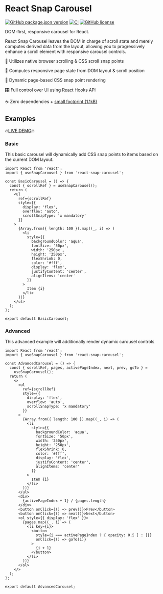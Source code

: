 # React Snap Carousel

[![GitHub package.json version](https://img.shields.io/github/package-json/v/richardscarrott/react-snap-carousel.svg)](https://www.npmjs.com/package/react-snap-carousel)
[![CI](https://github.com/richardscarrott/react-snap-carousel/actions/workflows/node.js.yml/badge.svg)](https://github.com/richardscarrott/react-snap-carousel/actions/workflows/node.js.yml)
[![GitHub license](https://img.shields.io/github/license/richardscarrott/react-snap-carousel.svg)](https://github.com/richardscarrott/react-snap-carousel/blob/main/LICENSE)

DOM-first, responsive carousel for React.

React Snap Carousel leaves the DOM in charge of scroll state and merely computes derived data from the layout, allowing you to progressively enhance a scroll element with responsive carousel controls.

🧈 Utilizes native browser scrolling & CSS scroll snap points

📏 Computes responsive page state from DOM layout & scroll position

📲 Dynamic page-based CSS snap point rendering

🎛 Full control over UI using React Hooks API

☕️ Zero dependencies + [small footprint (1.1kB)](https://bundlephobia.com/package/react-snap-carousel@0.0.1)

## Examples

🔥[LIVE DEMO](https://richardscarrott.github.io/react-snap-carousel/)🔥

### Basic

This basic carousel will dynamically add CSS snap points to items based on the current DOM layout.

```tsx
import React from 'react';
import { useSnapCarousel } from 'react-snap-carousel';

const BasicCarousel = () => {
  const { scrollRef } = useSnapCarousel();
  return (
    <ul
      ref={scrollRef}
      style={{
        display: 'flex',
        overflow: 'auto',
        scrollSnapType: 'x mandatory'
      }}
    >
      {Array.from({ length: 100 }).map((_, i) => (
        <li
          style={{
            backgroundColor: 'aqua',
            fontSize: '50px',
            width: '250px',
            height: '250px',
            flexShrink: 0,
            color: '#fff',
            display: 'flex',
            justifyContent: 'center',
            alignItems: 'center'
          }}
        >
          Item {i}
        </li>
      ))}
    </ul>
  );
};

export default BasicCarousel;
```

### Advanced

This advanced example will additionally render dynamic carousel controls.

```tsx
import React from 'react';
import { useSnapCarousel } from 'react-snap-carousel';

const AdvancedCarousel = () => {
  const { scrollRef, pages, activePageIndex, next, prev, goTo } =
    useSnapCarousel();
  return (
    <>
      <ul
        ref={scrollRef}
        style={{
          display: 'flex',
          overflow: 'auto',
          scrollSnapType: 'x mandatory'
        }}
      >
        {Array.from({ length: 100 }).map((_, i) => (
          <li
            style={{
              backgroundColor: 'aqua',
              fontSize: '50px',
              width: '250px',
              height: '250px',
              flexShrink: 0,
              color: '#fff',
              display: 'flex',
              justifyContent: 'center',
              alignItems: 'center'
            }}
          >
            Item {i}
          </li>
        ))}
      </ul>
      <div>
        {activePageIndex + 1} / {pages.length}
      </div>
      <button onClick={() => prev()}>Prev</button>
      <button onClick={() => next()}>Next</button>
      <ol style={{ display: 'flex' }}>
        {pages.map((_, i) => (
          <li key={i}>
            <button
              style={i === activePageIndex ? { opacity: 0.5 } : {}}
              onClick={() => goTo(i)}
            >
              {i + 1}
            </button>
          </li>
        ))}
      </ol>
    </>
  );
};

export default AdvancedCarousel;
```
